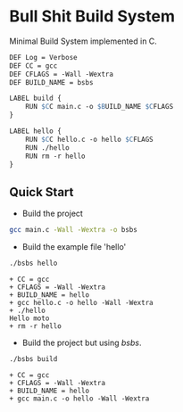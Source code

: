 # Bull Shit Build System
Minimal Build System implemented in C.

``` makefile
DEF Log = Verbose
DEF CC = gcc
DEF CFLAGS = -Wall -Wextra
DEF BUILD_NAME = bsbs

LABEL build {
    RUN $CC main.c -o $BUILD_NAME $CFLAGS
}

LABEL hello {
    RUN $CC hello.c -o hello $CFLAGS
    RUN ./hello
    RUN rm -r hello
}
```

## Quick Start
- Build the project
``` bash
gcc main.c -Wall -Wextra -o bsbs
```
- Build the example file 'hello'
``` bash
./bsbs hello
```
``` console
+ CC = gcc
+ CFLAGS = -Wall -Wextra
+ BUILD_NAME = hello
+ gcc hello.c -o hello -Wall -Wextra
+ ./hello
Hello moto
+ rm -r hello
```

- Build the project but using *bsbs*.
``` bash
./bsbs build
```
``` console
+ CC = gcc
+ CFLAGS = -Wall -Wextra
+ BUILD_NAME = hello
+ gcc main.c -o hello -Wall -Wextra
```
